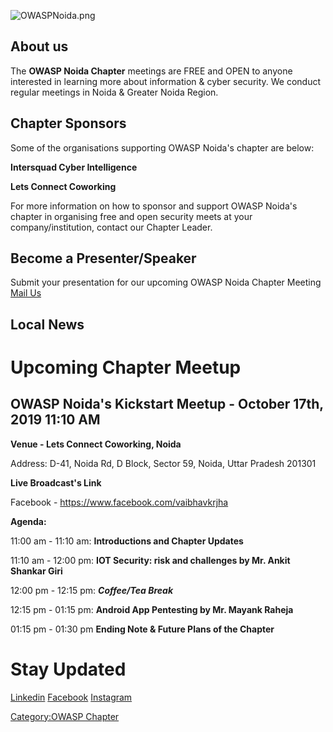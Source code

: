 ![OWASPNoida.png](OWASPNoida.png "OWASPNoida.png")

## About us

The **OWASP Noida Chapter** meetings are FREE and OPEN to anyone
interested in learning more about information & cyber security. We
conduct regular meetings in Noida & Greater Noida Region.

## Chapter Sponsors

Some of the organisations supporting OWASP Noida's chapter are below:

**Intersquad Cyber Intelligence**

**Lets Connect Coworking**

For more information on how to sponsor and support OWASP Noida's chapter
in organising free and open security meets at your company/institution,
contact our Chapter Leader.

## Become a Presenter/Speaker

Submit your presentation for our upcoming OWASP Noida Chapter Meeting
[Mail Us](mailto:vaibhav.jha@owasp.org)

## **Local News**

# **Upcoming Chapter Meetup**

## OWASP Noida's Kickstart Meetup - October 17th, 2019 11:10 AM

**Venue - Lets Connect Coworking, Noida**

Address: D-41, Noida Rd, D Block, Sector 59, Noida, Uttar Pradesh 201301

**Live Broadcast's Link**

Facebook - <https://www.facebook.com/vaibhavkrjha>

**Agenda:**

11:00 am - 11:10 am: **Introductions and Chapter Updates**

11:10 am - 12:00 pm: **IOT Security: risk and challenges by Mr. Ankit
Shankar Giri**

12:00 pm - 12:15 pm: ***Coffee/Tea Break***

12:15 pm - 01:15 pm: **Android App Pentesting by Mr. Mayank Raheja**

01:15 pm - 01:30 pm **Ending Note & Future Plans of the Chapter**

# Stay Updated

[Linkedin](https://www.linkedin.com/company/owaspnoida)
[Facebook](https://www.facebook.com/owaspnoida)
[Instagram](https://www.instagram.com/owaspnoida)

[Category:OWASP Chapter](Category:OWASP_Chapter "wikilink")